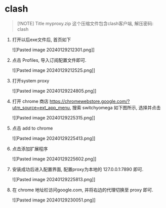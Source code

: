 
# clash

> [!NOTE] Title
>myproxy.zip 这个压缩文件包含clash客户端, 解压密码: clash


1. 打开以后exe文件后, 首页如下

	![[Pasted image 20240129212301.png]]



2. 点击 Profiles, 导入订阅配置文件即可.

	![[Pasted image 20240129212525.png]]
	
	
3. 打开system proxy

	
	![[Pasted image 20240129224805.png]]
	
4. 打开 chrome 商店 https://chromewebstore.google.com/?utm_source=ext_app_menu, 搜索 switchyomega 如下图所示, 选择并点击

	![[Pasted image 20240129225315.png]]

5. 点击 add to chrome

	![[Pasted image 20240129225413.png]]
	
	


6. 点击添加扩展程序

	![[Pasted image 20240129225602.png]]

7. 安装成功后进入配置界面, 配置proxy为本地的 127.0.0.1:7890 即可.

	![[Pasted image 20240129225813.png]]
	
8. 在 chrome 地址栏访问google.com, 并将右边的代理切换至 proxy 即可.

	![[Pasted image 20240129230051.png]]